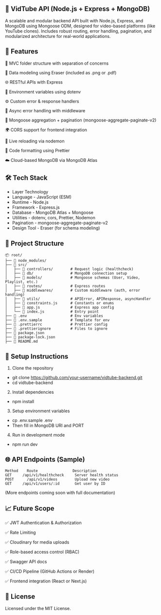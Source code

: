 ## 🍃 VidTube API (Node.js + Express + MongoDB)
A scalable and modular backend API built with Node.js, Express, and MongoDB using Mongoose ODM, designed for video-based platforms (like YouTube clones). Includes robust routing, error handling, pagination, and modularized architecture for real-world applications.

## 🚀 Features
📁 MVC folder structure with separation of concerns

🧠 Data modeling using Eraser (included as .png or .pdf)

🌐 RESTful APIs with Express

🔐 Environment variables using dotenv

⚙️ Custom error & response handlers

📄 Async error handling with middleware

🧩 Mongoose aggregation + pagination (mongoose-aggregate-paginate-v2)

🌍 CORS support for frontend integration

🔄 Live reloading via nodemon

💅 Code formatting using Prettier

☁️ Cloud-based MongoDB via MongoDB Atlas

## 🛠️ Tech Stack
- Layer	Technology
- Language -	JavaScript (ESM)
- Runtime -	Node.js
- Framework -	Express.js
- Database -	MongoDB Atlas + Mongoose
- Utilities -	dotenv, cors, Prettier, Nodemon
- Pagination -	mongoose-aggregate-paginate-v2
- Design Tool -	Eraser (for schema modeling)

## 📁 Project Structure

```
📦 root/
├── 📁 node_modules/
├── 📁 src/
│   ├── 📁 controllers/        # Request logic (healthcheck)
│   ├── 📁 db/                 # MongoDB connection setup
│   ├── 📁 models/             # Mongoose schemas (User, Video, Playlist, etc.)
│   ├── 📁 routes/             # Express routes
│   ├── 📁 middlewares/        # Custom middleware (auth, error handling)
│   ├── 📁 utils/              # APIError, APIResponse, asyncHandler
│   ├── 📄 constraints.js      # Constants or enums
│   ├── 📄 app.js              # Express app config
│   └── 📄 index.js            # Entry point
├── 📄 .env                    # Env variables
├── 📄 .env.sample             # Template for env
├── 📄 .prettierrc             # Prettier config
├── 📄 .prettierignore         # Files to ignore
├── 📄 package.json
├── 📄 package-lock.json
├── 📄 README.md
```
## 🧪 Setup Instructions


 1. Clone the repository
- git clone https://github.com/your-username/vidtube-backend.git
- cd vidtube-backend

2. Install dependencies
- npm install

 3. Setup environment variables
- cp .env.sample .env
- Then fill in MongoDB URI and PORT

 4. Run in development mode
- npm run dev

## 🌐 API Endpoints (Sample)
```
Method	  Route	               Description
GET   	/api/v1/healthcheck 	Server health status
POST	  /api/v1/videos       	Upload new video
GET   	/api/v1/users/:id    	Get user by ID
```
(More endpoints coming soon with full documentation)

## 📈 Future Scope
✅ JWT Authentication & Authorization

✅ Rate Limiting

✅ Cloudinary for media uploads

✅ Role-based access control (RBAC)

✅ Swagger API docs

✅ CI/CD Pipeline (GitHub Actions or Render)

✅ Frontend integration (React or Next.js)

## 📄 License
Licensed under the MIT License.



